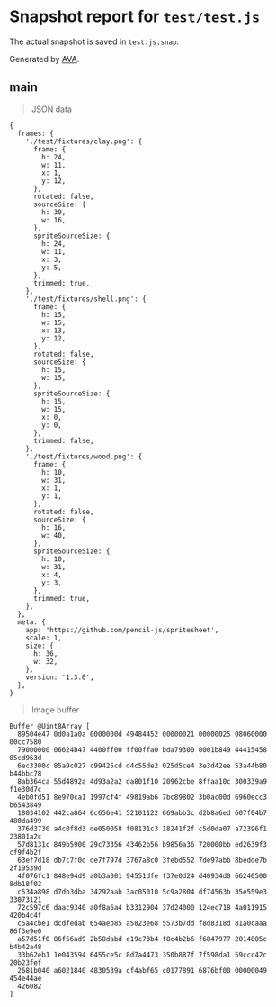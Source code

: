 # Snapshot report for `test/test.js`

The actual snapshot is saved in `test.js.snap`.

Generated by [AVA](https://ava.li).

## main

> JSON data

    {
      frames: {
        './test/fixtures/clay.png': {
          frame: {
            h: 24,
            w: 11,
            x: 1,
            y: 12,
          },
          rotated: false,
          sourceSize: {
            h: 30,
            w: 16,
          },
          spriteSourceSize: {
            h: 24,
            w: 11,
            x: 3,
            y: 5,
          },
          trimmed: true,
        },
        './test/fixtures/shell.png': {
          frame: {
            h: 15,
            w: 15,
            x: 13,
            y: 12,
          },
          rotated: false,
          sourceSize: {
            h: 15,
            w: 15,
          },
          spriteSourceSize: {
            h: 15,
            w: 15,
            x: 0,
            y: 0,
          },
          trimmed: false,
        },
        './test/fixtures/wood.png': {
          frame: {
            h: 10,
            w: 31,
            x: 1,
            y: 1,
          },
          rotated: false,
          sourceSize: {
            h: 16,
            w: 40,
          },
          spriteSourceSize: {
            h: 10,
            w: 31,
            x: 4,
            y: 3,
          },
          trimmed: true,
        },
      },
      meta: {
        app: 'https://github.com/pencil-js/spritesheet',
        scale: 1,
        size: {
          h: 36,
          w: 32,
        },
        version: '1.3.0',
      },
    }

> Image buffer

    Buffer @Uint8Array [
      89504e47 0d0a1a0a 0000000d 49484452 00000021 00000025 08060000 00cc7580
      79000000 06624b47 4400ff00 ff00ffa0 bda79300 0001b849 44415458 85cd963d
      6ec3300c 85a9c027 c99425cd d4c55de2 025d5ce4 3e3d42ee 53a44b80 b44bbc78
      8ab364ca 55d4892a 4d93a2a2 da801f10 20962cbe 8ffaa10c 300339a9 f1e30d7c
      4eb0fd51 8e970ca1 1997cf4f 49819ab6 7bc89802 3b0ac00d 6960ecc3 b6543849
      18034102 442ca864 6c656e41 52101122 669abb3c d2b8a6ed 607f04b7 480da499
      376d3730 a4c0f8d3 de050058 f08131c3 18241f2f c5d0da07 a72396f1 23801a2c
      57d8131c 849b5900 29c73356 43462b56 b9856a36 720000bb ed2639f3 cf9f4b2f
      63ef7d18 db7c7f0d de7f797d 3767a8c0 3febd552 7de97abb 8bedde7b 2f19539d
      4f076fc1 848e94d9 a0b3a001 94551dfe f37e0d24 d40934d0 66240500 8db18f02
      c534a898 d7db3dba 34292aab 3ac05010 5c9a2804 df74563b 35e559e3 33073121
      72c597c6 daac9340 a0f8a6a4 b3312904 37d24000 124ec718 4a011915 420b4c4f
      c5a4cbe1 dcdfedab 654aeb85 a5823e68 5573b7dd f8d8318d 81a0caaa 86f3e9e0
      a57d51f0 86f56ad9 2b58dabd e19c73b4 f8c4b2b6 f6847977 2014805c b4b42a48
      33b62eb1 1e043594 6455ce5c 8d7a4473 350b887f 7f598da1 59ccc42c 20b23fef
      2681b040 a6021840 4830539a cf4abf65 c0177891 6876bf00 00000049 454e44ae
      426082
    ]
